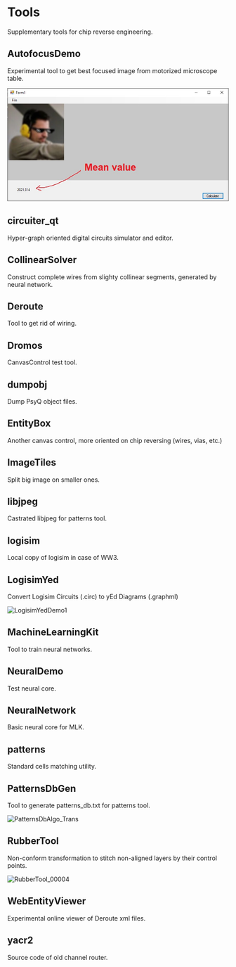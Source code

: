 # Tools

Supplementary tools for chip reverse engineering.

## AutofocusDemo

Experimental tool to get best focused image from motorized microscope table.

![autofocus_demo_001](AutofocusDemo/ScreenShots/autofocus_demo_001.jpg)

## circuiter_qt

Hyper-graph oriented digital circuits simulator and editor.

## CollinearSolver

Construct complete wires from slighty collinear segments, generated by neural network.

## Deroute

Tool to get rid of wiring.

## Dromos

CanvasControl test tool.

## dumpobj

Dump PsyQ object files.

## EntityBox

Another canvas control, more oriented on chip reversing (wires, vias, etc.)

## ImageTiles

Split big image on smaller ones.

## libjpeg

Castrated libjpeg for patterns tool.

## logisim

Local copy of logisim in case of WW3.

## LogisimYed

Convert Logisim Circuits (.circ) to yEd Diagrams (.graphml)

![LogisimYedDemo1](LogisimYes/ScreenShots/LogisimYedDemo1.png)

## MachineLearningKit

Tool to train neural networks.

## NeuralDemo

Test neural core.

## NeuralNetwork

Basic neural core for MLK.

## patterns

Standard cells matching utility.

## PatternsDbGen

Tool to generate patterns_db.txt for patterns tool.

![PatternsDbAlgo_Trans](PatternsDbGen/PatternsDbAlgo_Trans.bmp)

## RubberTool

Non-conform transformation to stitch non-aligned layers by their control points.

![RubberTool_00004](RubberTool/ScreenShots/00004.jpg)

## WebEntityViewer

Experimental online viewer of Deroute xml files.

## yacr2

Source code of old channel router.
